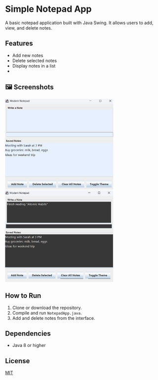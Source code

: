 # Simple Notepad App

A basic notepad application built with Java Swing. It allows users to add, view, and delete notes.

## Features
- Add new notes
- Delete selected notes
- Display notes in a list
- 
## 🖼️ Screenshots

<img src="images/sc1.png" alt="Ana Ekran" width="350"/> <img src="images/sc2.png" alt="Ana Ekran" width="350"/>

## How to Run
1. Clone or download the repository.
2. Compile and run `NotepadApp.java`.
3. Add and delete notes from the interface.

## Dependencies
- Java 8 or higher

## License
[MIT](https://choosealicense.com/licenses/mit/)
